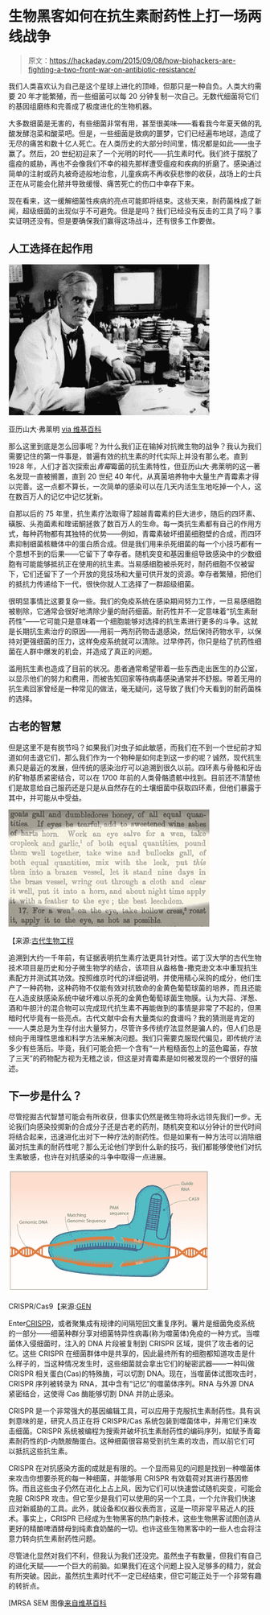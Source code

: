 # 生物黑客如何在抗生素耐药性上打一场两线战争

> 原文：<https://hackaday.com/2015/09/08/how-biohackers-are-fighting-a-two-front-war-on-antibiotic-resistance/>

我们人类喜欢认为自己是这个星球上进化的顶峰，但那只是一种自负。人类大约需要 20 年才能繁殖，而一些细菌可以每 20 分钟复制一次自己。无数代细菌将它们的基因组磨练和完善成了极度进化的生物机器。

大多数细菌是无害的，有些细菌非常有用，甚至很美味——看看我今年夏天做的乳酸发酵泡菜和酸菜吧。但是，一些细菌是致病的噩梦，它们已经遍布地球，造成了无尽的痛苦和数十亿人死亡。在人类历史的大部分时间里，情况都是如此——虫子赢了。然后，20 世纪初迎来了一个光明的时代——抗生素时代。我们终于摆脱了瘟疫的威胁，再也不会像我们不幸的祖先那样遭受瘟疫和疾病的折磨了。感染通过简单的注射或药丸被奇迹般地治愈，儿童疾病不再收获悲惨的收获，战场上的士兵正在从可能会化脓并导致缓慢、痛苦死亡的伤口中幸存下来。

现在看来，这一缓解细菌性疾病的亮点可能即将结束。这些天来，耐药菌株成了新闻，超级细菌的出现似乎不可避免。但是是吗？我们已经没有反击的工具了吗？事实证明还没有。但是要确保我们赢得这场战斗，还有很多工作要做。

## 人工选择在起作用

![Alexander Fleming [via Wikipedia]](img/8a18d1b46b6e0f4437835af61ca2ade0.png)

亚历山大·弗莱明 [via 维基百科](https://commons.wikimedia.org/wiki/File:Alexander_Fleming.jpg)

那么这里到底是怎么回事呢？为什么我们正在输掉对抗微生物的战争？我认为我们需要记住的第一件事是，普遍有效的抗生素的时代实际上并没有那么老。直到 1928 年，人们才首次探索出*青霉*霉菌的抗生素特性，但亚历山大·弗莱明的这一著名发现一直被搁置，直到 20 世纪 40 年代，从真菌培养物中大量生产青霉素才得以完善。这一点都不算长，一次简单的感染可以在几天内活生生地吃掉一个人，这在数百万人的记忆中记忆犹新。

自那以后的 75 年里，抗生素疗法取得了超越青霉素的巨大进步，随后的四环素、磺胺、头孢菌素和喹诺酮拯救了数百万人的生命。每一类抗生素都有自己的作用方式，每种药物都有其独特的优势——例如，青霉素破坏细菌细胞壁的合成，而四环素抑制细菌核糖体中的蛋白质合成。但是我们用来杀死细菌的每一个小技巧都有一个意想不到的后果——它留下了幸存者。随机突变和基因重组导致感染中的少数细胞有可能能够抵抗正在使用的抗生素。当易感细胞被杀死时，耐药细胞不仅被留下，它们还留下了一个开放的竞技场和大量可供开发的资源。幸存者繁殖，把他们的抵抗力传递给下一代，很快你就人工选择了一群超级细菌。

很明显事情比这要复杂一些。我们的免疫系统在感染期间努力工作，一旦易感细胞被剔除，它通常会很好地清除少量的耐药细菌。耐药性并不一定意味着“抗生素耐药性”——它可能只是意味着一个细胞能够对选择的抗生素进行更多的斗争。这就是长期抗生素治疗的原因——用前一两剂药物击退感染，然后保持药物水平，以保持对更强细菌的压力，这样免疫系统就可以清除。过早停药，你只是给了抗药性细菌在人群中爆发的机会，并造成了真正的问题。

滥用抗生素也造成了目前的状况。患者通常希望带着一些东西走出医生的办公室，以显示他们的努力和费用，而被告知回家等待病毒感染通常并不舒服。带着无用的抗生素回家曾经是一种常见的做法，毫无疑问，这导致了我们今天看到的耐药菌株的选择。

## 古老的智慧

但是这里不是有脱节吗？如果我们对虫子如此敏感，而我们在不到一个世纪前才知道如何击退它们，那么我们作为一个物种是如何走到这一步的呢？诚然，现代抗生素只是最近的发展，但传统的感染治疗可以追溯到很久以前。四环素与骨骼和牙齿的矿物基质紧密结合，可以在 1700 年前的人类骨骼遗骸中找到。目前还不清楚他们是故意给自己服药还是只是从自然存在的土壤细菌中获取四环素，但他们暴露于其中，并可能从中受益。

[![ancientbiotics](img/a7d4fe24139b873564bc2989f2443518.png)](https://hackaday.com/wp-content/uploads/2015/09/ancientbiotics.png) 

【来源:[古代生物工程](https://www.youtube.com/watch?v=mo4K51bQVs0)

追溯到大约一千年前，有证据表明抗生素疗法更具针对性。诺丁汉大学的古代生物技术项目是历史和分子微生物学的结合，该项目从盎格鲁-撒克逊文本中重现抗生素配方并测试其功效。按照维京时代的详细说明，并使用精心采购的成分，他们生产了一种药物，这种药物不仅能有效对抗致命的金黄色葡萄球菌的培养，而且还能在人造皮肤感染系统中破坏难以杀死的金黄色葡萄球菌生物膜。认为大蒜、洋葱、酒和牛胆汁的混合物可以完成现代抗生素不再能做到的事情是非常了不起的，但黑暗时代毕竟有一些亮点。古代文献中会有大量类似的食谱吗？我的猜测是肯定的——人类总是为生存付出大量努力，尽管许多传统疗法显然是骗人的，但人们总是倾向于用理性思维和科学方法来解决问题。我们只需要克服现代偏见，即传统疗法多少有些落后。毕竟，我们可能会把一个含有“一片粗糙面包上的蓝色霉菌，存放了三天”的药物配方视为无稽之谈，但这是对青霉素是如何被发现的一个很好的描述。

## 下一步是什么？

尽管挖掘古代智慧可能会有所收获，但事实仍然是微生物将永远领先我们一步。无论我们向感染投掷新的合成分子还是古老的药剂，随机突变和以分钟计的世代时间将结合起来，迅速进化出对下一种疗法的耐药性。但是如果有一种方法可以消除细菌对抗生素的耐药性呢？那么无论他们学到什么新的技巧，我们都能够使他们对抗生素敏感，也许在对抗感染的斗争中取得一点进展。

[![Horizon_CRISPRDiagram_rev9588801182](img/c28abbaf4fff2fc43cc1fd3e6d86b854.png)](https://hackaday.com/wp-content/uploads/2015/09/horizon_crisprdiagram_rev9588801182.jpg) 

CRISPR/Cas9【来源:[GEN](http://www.genengnews.com/gen-articles/crispr-gene-editing-it-isnt-quite-as-easy-as-it-looks/5200/)

Enter[CRISPR](https://en.wikipedia.org/wiki/CRISPR)，或者聚集成有规律的间隔短回文重复序列。薯片是细菌免疫系统的一部分——细菌种群分享对细菌特异性病毒(称为噬菌体)免疫的一种方式。当噬菌体入侵细菌时，注入的 DNA 片段被复制到 CRISPR 区域，提供了攻击者的记忆。这些 CRISPR 在细菌群体中是共享的，因此最终所有的细胞都知道攻击是什么样子的，当这种情况发生时，这些细菌就会拿出它们的秘密武器——一种叫做 CRISPR 相关蛋白(Cas)的特殊酶，可以切割 DNA。现在，当噬菌体试图攻击时，CRISPR 序列被转录为 RNA，其中含有“记忆”的噬菌体序列。RNA 与外源 DNA 紧密结合，这使得 Cas 酶能够切割 DNA 并防止感染。

CRISPR 是一个非常强大的基因编辑工具，可以应用于克服抗生素耐药性。具有讽刺意味的是，研究人员正在将 CRISPR/Cas 系统包装到噬菌体中，并用它们来攻击细菌。CRISPR 系统被编程为搜索并破坏抗生素耐药性的编码序列，如赋予青霉素耐药性的β-内酰胺酶蛋白。这种细菌很容易受到抗生素的攻击，而以前它们可以抵抗这些抗生素。

CRISPR 在对抗感染方面的成就是有限的。一个显而易见的问题是找到一种噬菌体来攻击你想要杀死的每一种细菌，并能够用 CRISPR 有效载荷对其进行基因修饰。而且这些虫子仍然在进化上占上风，因为它们可以快速尝试随机突变，可能会克服 CRISPR 攻击。但它至少是我们可以使用的另一个工具，一个允许我们快速应对新威胁的工具。此外，就设备和仪器仪表而言，这是一项非常平易近人的技术。事实上，CRISPR 已经成为生物黑客的热门新技术，这些生物黑客试图创造从更好的精酿啤酒酵母到纯素食奶酪的一切。也许这些生物黑客中的一些人也会将注意力转向抗生素耐药性问题。

尽管进化显然对我们不利，但我认为我们还没完。虽然虫子有数量，但我们有自己的进化天赋——一个巨大的前脑。如果我们在这个问题上投入足够多的精力，就会有所突破。因此，虽然抗生素时代不一定已经结束，但它可能正处于一个非常有趣的转折点。

[MRSA SEM 图像[来自维基百科](https://commons.wikimedia.org/wiki/File:Human_neutrophil_ingesting_MRSA.jpg)